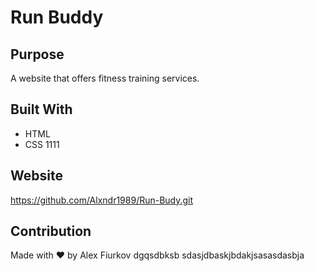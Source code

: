 
# Run Buddy

## Purpose
A website that offers fitness training services.

## Built With
* HTML
* CSS
1111
## Website
https://github.com/Alxndr1989/Run-Budy.git

## Contribution
Made with ❤️ by Alex Fiurkov
dgqsdbksb
sdasjdbaskjbdakjsasasdasbja
